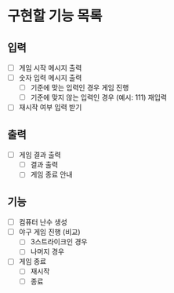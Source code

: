 # 구현할 기능 목록

## 입력
- [ ]  게임 시작 메시지 출력
- [ ]  숫자 입력 메시지 출력
    - [ ]  기준에 맞는 입력인 경우 게임 진행
    - [ ]  기준에 맞지 않는 입력인 경우 (예시: 111) 재입력
- [ ]  재시작 여부 입력 받기

## 출력
- [ ]  게임 결과 출력
    - [ ]  결과 출력
    - [ ]  게임 종료 안내

## 기능
- [ ]  컴퓨터 난수 생성
- [ ]  야구 게임 진행 (비교)
    - [ ]  3스트라이크인 경우
    - [ ]  나머지 경우
- [ ]  게임 종료
    - [ ]  재시작
    - [ ]  종료